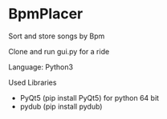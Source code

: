 # BpmPlacer
Sort and store songs by Bpm

Clone and run gui.py for a ride

Language: Python3

Used Libraries
- PyQt5 (pip install PyQt5) for python 64 bit
- pydub (pip install pydub)
